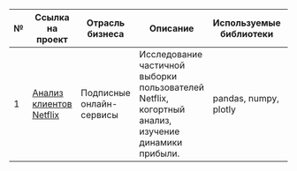  № | Ссылка на проект | Отрасль бизнеса | Описание | Используемые библиотеки | Презентация проекта 
 -|-|-|-|-|-
 1 | [Анализ клиентов Netflix](https://github.com/eugenpt/portfolio_python_data_analysis/blob/main/netflix_users_analysis/netflix_users_analysis.ipynb) | Подписные онлайн-сервисы | Исследование частичной выборки пользователей Netflix, когортный анализ, изучение динамики прибыли.  | pandas, numpy, plotly | [Презентация "Исследование поведения и доходности частичной выборки пользователей"](https://github.com/eugenpt/portfolio_python_data_analysis/blob/main/netflix_users_analysis/netflix_users_analysis.pdf)
